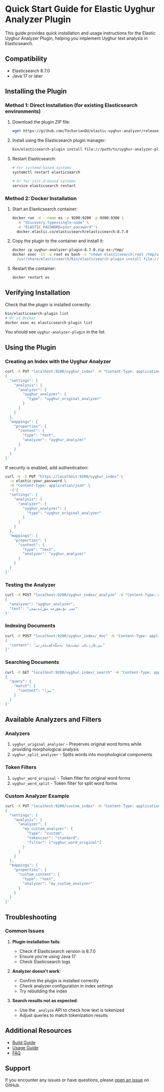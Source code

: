 # Quick Start Guide for Elastic Uyghur Analyzer Plugin

This guide provides quick installation and usage instructions for the Elastic Uyghur Analyzer Plugin, helping you implement Uyghur text analysis in Elasticsearch.

## Compatibility

- Elasticsearch 8.7.0
- Java 17 or later

## Installing the Plugin

### Method 1: Direct Installation (for existing Elasticsearch environments)

1. Download the plugin ZIP file:
   ```bash
   wget https://github.com/TocharianOU/elastic-uyghur-analyzer/releases/download/v8.7.0/uyghur-analyzer-plugin-8.7.0.zip
   ```

2. Install using the Elasticsearch plugin manager:
   ```bash
   bin/elasticsearch-plugin install file:///path/to/uyghur-analyzer-plugin-8.7.0.zip
   ```

3. Restart Elasticsearch:
   ```bash
   # For systemd-based systems
   systemctl restart elasticsearch
   
   # Or for init.d-based systems
   service elasticsearch restart
   ```

### Method 2: Docker Installation

1. Start an Elasticsearch container:
   ```bash
   docker run -d --name es -p 9200:9200 -p 9300:9300 \
     -e "discovery.type=single-node" \
     -e "ELASTIC_PASSWORD=your_password" \
     docker.elastic.co/elasticsearch/elasticsearch:8.7.0
   ```

2. Copy the plugin to the container and install it:
   ```bash
   docker cp uyghur-analyzer-plugin-8.7.0.zip es:/tmp/
   docker exec -it -u root es bash -c "chown elasticsearch:root /tmp/uyghur-analyzer-plugin-8.7.0.zip && \
     /usr/share/elasticsearch/bin/elasticsearch-plugin install file:///tmp/uyghur-analyzer-plugin-8.7.0.zip"
   ```

3. Restart the container:
   ```bash
   docker restart es
   ```

## Verifying Installation

Check that the plugin is installed correctly:

```bash
bin/elasticsearch-plugin list
# Or in Docker
docker exec es elasticsearch-plugin list
```

You should see `uyghur-analyzer-plugin` in the list.

## Using the Plugin

### Creating an Index with the Uyghur Analyzer

```bash
curl -X PUT "localhost:9200/uyghur_index" -H "Content-Type: application/json" -d'
{
  "settings": {
    "analysis": {
      "analyzer": {
        "uyghur_analyzer": {
          "type": "uyghur_original_analyzer"
        }
      }
    }
  },
  "mappings": {
    "properties": {
      "content": {
        "type": "text",
        "analyzer": "uyghur_analyzer"
      }
    }
  }
}'
```

If security is enabled, add authentication:

```bash
curl -k -X PUT "https://localhost:9200/uyghur_index" \
  -u elastic:your_password \
  -H "Content-Type: application/json" \
  -d'{
  "settings": {
    "analysis": {
      "analyzer": {
        "uyghur_analyzer": {
          "type": "uyghur_original_analyzer"
        }
      }
    }
  },
  "mappings": {
    "properties": {
      "content": {
        "type": "text",
        "analyzer": "uyghur_analyzer"
      }
    }
  }
}'
```

### Testing the Analyzer

```bash
curl -X POST "localhost:9200/uyghur_index/_analyze" -H "Content-Type: application/json" -d'
{
  "analyzer": "uyghur_analyzer",
  "text": "مەن ئۇيغۇرچە سۆزلەيمەن"
}'
```

### Indexing Documents

```bash
curl -X POST "localhost:9200/uyghur_index/_doc" -H "Content-Type: application/json" -d'
{
  "content": "يېزىلاردىكى ئېشىنچا ئەمگەكچىلەرنى"
}'
```

### Searching Documents

```bash
curl -X GET "localhost:9200/uyghur_index/_search" -H "Content-Type: application/json" -d'
{
  "query": {
    "match": {
      "content": "يېزا"
    }
  }
}'
```

## Available Analyzers and Filters

### Analyzers

1. `uyghur_original_analyzer` - Preserves original word forms while providing morphological analysis
2. `uyghur_split_analyzer` - Splits words into morphological components

### Token Filters

1. `uyghur_word_original` - Token filter for original word forms
2. `uyghur_word_split` - Token filter for split word forms

### Custom Analyzer Example

```bash
curl -X PUT "localhost:9200/custom_index" -H "Content-Type: application/json" -d'
{
  "settings": {
    "analysis": {
      "analyzer": {
        "my_custom_analyzer": {
          "type": "custom",
          "tokenizer": "standard",
          "filter": ["uyghur_word_original"]
        }
      }
    }
  },
  "mappings": {
    "properties": {
      "custom_content": {
        "type": "text",
        "analyzer": "my_custom_analyzer"
      }
    }
  }
}'
```

## Troubleshooting

### Common Issues

1. **Plugin installation fails**:
   - Check if Elasticsearch version is 8.7.0
   - Ensure you're using Java 17
   - Check Elasticsearch logs

2. **Analyzer doesn't work**:
   - Confirm the plugin is installed correctly
   - Check analyzer configuration in index settings
   - Try rebuilding the index

3. **Search results not as expected**:
   - Use the `_analyze` API to check how text is tokenized
   - Adjust queries to match tokenization results

## Additional Resources

- [Build Guide](https://github.com/TocharianOU/elastic-uyghur-analyzer/blob/main/docs/build_guide.md)
- [Usage Guide](https://github.com/TocharianOU/elastic-uyghur-analyzer/blob/main/docs/tutorial.md)
- [FAQ](https://github.com/TocharianOU/elastic-uyghur-analyzer/blob/main/docs/faq.md)

## Support

If you encounter any issues or have questions, please [open an issue](https://github.com/TocharianOU/elastic-uyghur-analyzer/issues) on GitHub.
